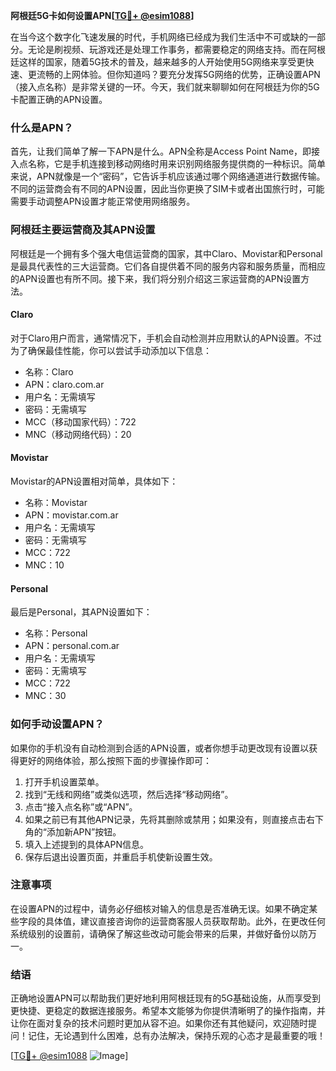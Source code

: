**阿根廷5G卡如何设置APN[[TG💪+ @esim1088](https://t.me/s/esim1088)]**

在当今这个数字化飞速发展的时代，手机网络已经成为我们生活中不可或缺的一部分。无论是刷视频、玩游戏还是处理工作事务，都需要稳定的网络支持。而在阿根廷这样的国家，随着5G技术的普及，越来越多的人开始使用5G网络来享受更快速、更流畅的上网体验。但你知道吗？要充分发挥5G网络的优势，正确设置APN（接入点名称）是非常关键的一环。今天，我们就来聊聊如何在阿根廷为你的5G卡配置正确的APN设置。

### 什么是APN？

首先，让我们简单了解一下APN是什么。APN全称是Access Point Name，即接入点名称，它是手机连接到移动网络时用来识别网络服务提供商的一种标识。简单来说，APN就像是一个“密码”，它告诉手机应该通过哪个网络通道进行数据传输。不同的运营商会有不同的APN设置，因此当你更换了SIM卡或者出国旅行时，可能需要手动调整APN设置才能正常使用网络服务。

### 阿根廷主要运营商及其APN设置

阿根廷是一个拥有多个强大电信运营商的国家，其中Claro、Movistar和Personal是最具代表性的三大运营商。它们各自提供着不同的服务内容和服务质量，而相应的APN设置也有所不同。接下来，我们将分别介绍这三家运营商的APN设置方法。

#### Claro
对于Claro用户而言，通常情况下，手机会自动检测并应用默认的APN设置。不过为了确保最佳性能，你可以尝试手动添加以下信息：

- 名称：Claro
- APN：claro.com.ar
- 用户名：无需填写
- 密码：无需填写
- MCC（移动国家代码）：722
- MNC（移动网络代码）：20

#### Movistar
Movistar的APN设置相对简单，具体如下：

- 名称：Movistar
- APN：movistar.com.ar
- 用户名：无需填写
- 密码：无需填写
- MCC：722
- MNC：10

#### Personal
最后是Personal，其APN设置如下：

- 名称：Personal
- APN：personal.com.ar
- 用户名：无需填写
- 密码：无需填写
- MCC：722
- MNC：30

### 如何手动设置APN？

如果你的手机没有自动检测到合适的APN设置，或者你想手动更改现有设置以获得更好的网络体验，那么按照下面的步骤操作即可：

1. 打开手机设置菜单。
2. 找到“无线和网络”或类似选项，然后选择“移动网络”。
3. 点击“接入点名称”或“APN”。
4. 如果之前已有其他APN记录，先将其删除或禁用；如果没有，则直接点击右下角的“添加新APN”按钮。
5. 填入上述提到的具体APN信息。
6. 保存后退出设置页面，并重启手机使新设置生效。

### 注意事项

在设置APN的过程中，请务必仔细核对输入的信息是否准确无误。如果不确定某些字段的具体值，建议直接咨询你的运营商客服人员获取帮助。此外，在更改任何系统级别的设置前，请确保了解这些改动可能会带来的后果，并做好备份以防万一。

### 结语

正确地设置APN可以帮助我们更好地利用阿根廷现有的5G基础设施，从而享受到更快捷、更稳定的数据连接服务。希望本文能够为你提供清晰明了的操作指南，并让你在面对复杂的技术问题时更加从容不迫。如果你还有其他疑问，欢迎随时提问！记住，无论遇到什么困难，总有办法解决，保持乐观的心态才是最重要的哦！

[[TG💪+ @esim1088](https://t.me/s/esim1088) ![Image](https://i.postimg.cc/4NQfJmqS/Snipaste-2025-05-13-00-14-12.png)]